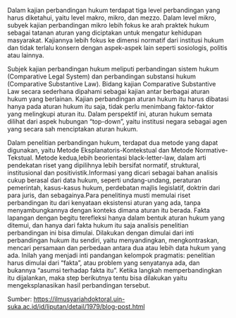 Dalam kajian perbandingan hukum terdapat tiga level perbandingan yang harus diketahui, yaitu level makro, mikro, dan mezzo. Dalam level mikro, subyek kajian perbandingan mikro lebih fokus ke arah praktek hukum sebagai tatanan aturan yang diciptakan untuk mengatur kehidupan masyarakat. Kajiannya lebih fokus ke dimensi normatif dari institusi hukum dan tidak terlalu konsern dengan aspek-aspek lain seperti sosiologis, politis atau lainnya.

Subjek kajian perbandingan hukum meliputi perbandingan sistem hukum (Comparative Legal System) dan perbandingan substansi hukum (Comparative Substantive Law). Bidang kajian Comparative Substantive Law secara sederhana dipahami sebagai kajian antar berbagai aturan hukum yang berlainan. Kajian perbandingan aturan hukum itu harus dibatasi hanya pada aturan hukum itu saja, tidak perlu menimbang faktor-faktor yang melingkupi aturan itu. Dalam perspektif ini, aturan hukum semata dilihat dari aspek hubungan “top-down”, yaitu institusi negara sebagai agen yang secara sah menciptakan aturan hukum.

Dalam penelitian perbandingan hukum, terdapat dua metode yang dapat digunakan, yaitu Metode Eksplanatoris-Kontekstual dan Metode Normative-Tekstual. Metode kedua,lebih beorientasi black-letter-law, dalam arti pendekatan riset yang dipilihnya lebih bersifat normatif, struktural, institusional dan positivistik.Informasi yang dicari sebagai bahan analisis cukup berasal dari data hukum, seperti undang-undang, peraturan pemerintah, kasus-kasus hukum, perdebatan majlis legislatif, doktrin dari para juris, dan sebagainya.Para penelitinya musti memulai riset perbandingan itu dari kenyataan eksistensi aturan yang ada, tanpa menyambungkannya dengan konteks dimana aturan itu berada. Fakta lapangan dengan begitu terefleksi hanya dalam bentuk aturan hukum yang ditemui, dan hanya dari fakta hukum itu saja analisis penelitian perbandingan ini bisa dimulai. Dilakukan dengan dimulai dari inti perbandingan hukum itu sendiri, yaitu menyandingkan, mengkontraskan, mencari persamaan dan perbedaan antara dua atau lebih data hukum yang ada. Inilah yang menjadi inti pandangan kelompok pragmatis: penelitian harus dimulai dari “fakta”, atau problem yang senyatanya ada, dan bukannya “asumsi terhadap fakta itu”. Ketika langkah memperbandingkan itu dijalankan, maka step berikutnya tentu bisa dilakukan yaitu mengeksplanasikan hasil perbandingan tersebut.

Sumber: https://ilmusyariahdoktoral.uin-suka.ac.id/id/liputan/detail/1979/blog-post.html
